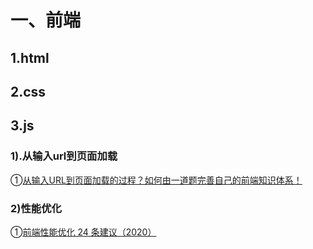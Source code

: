# 一、前端
## 1.html
## 2.css
## 3.js
### 1).从输入url到页面加载
①[从输入URL到页面加载的过程？如何由一道题完善自己的前端知识体系！](https://segmentfault.com/a/1190000013662126)
### 2)性能优化
①[前端性能优化 24 条建议（2020）](https://juejin.cn/post/6892994632968306702)
